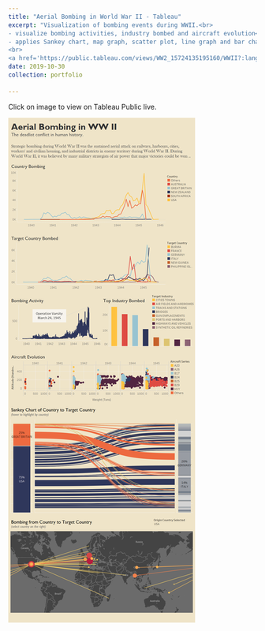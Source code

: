 ```yaml
---
title: "Aerial Bombing in World War II - Tableau"
excerpt: "Visualization of bombing events during WWII.<br>
- visualize bombing activities, industry bombed and aircraft evolution<br>
- applies Sankey chart, map graph, scatter plot, line graph and bar chart<br>
<br>
<a href='https://public.tableau.com/views/WW2_15724135195160/WWII?:language=en&:display_count=y&:origin=viz_share_link'><img src='/images/2019-ww2.png' alt='World War II on Tableau dashboard' width='500'/></a>"
date: 2019-10-30
collection: portfolio

---
```


Click on image to view on Tableau Public live.

[![World War II on Tableau dashboard](/images/WWII.png)](https://public.tableau.com/views/WW2_15724135195160/WWII?:language=en&:display_count=y&:origin=viz_share_link)
